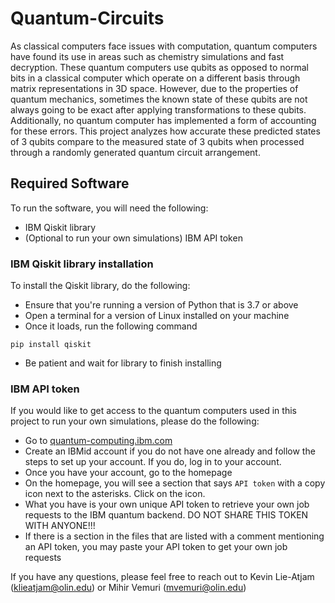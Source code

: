 # Quantum-Circuits
As classical computers face issues with computation, quantum computers have found its use in areas such as chemistry simulations and fast decryption. These quantum computers use qubits as opposed to normal bits in a classical computer which operate on a different basis through matrix representations in 3D space. However, due to the properties of quantum mechanics, sometimes the known state of these qubits are not always going to be exact after applying transformations to these qubits. Additionally, no quantum computer has implemented a form of accounting for these errors. This project analyzes how accurate these predicted states of 3 qubits compare to the measured state of 3 qubits when processed through a randomly generated quantum circuit arrangement.

## Required Software
To run the software, you will need the following:
* IBM Qiskit library
* (Optional to run your own simulations) IBM API token

### IBM Qiskit library installation
To install the Qiskit library, do the following:
* Ensure that you're running a version of Python that is 3.7 or above
* Open a terminal for a version of Linux installed on your machine
* Once it loads, run the following command
```
pip install qiskit
```
* Be patient and wait for library to finish installing

### IBM API token
If you would like to get access to the quantum computers used in this project to run your own simulations, please do the following:
* Go to [quantum-computing.ibm.com](https://quantum-computing.ibm.com)
* Create an IBMid account if you do not have one already and follow the steps to set up your account. If you do, log in to your account.
* Once you have your account, go to the homepage
* On the homepage, you will see a section that says `API token` with a copy icon next to the asterisks. Click on the icon.
* What you have is your own unique API token to retrieve your own job requests to the IBM quantum backend. DO NOT SHARE THIS TOKEN WITH ANYONE!!!
* If there is a section in the files that are listed with a comment mentioning an API token, you may paste your API token to get your own job requests

If you have any questions, please feel free to reach out to Kevin Lie-Atjam (klieatjam@olin.edu) or Mihir Vemuri (mvemuri@olin.edu)
